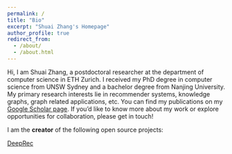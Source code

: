 ```yaml
---
permalink: /
title: "Bio"
excerpt: "Shuai Zhang's Homepage"
author_profile: true
redirect_from: 
  - /about/
  - /about.html
---
```

<!-- Place this tag in your head or just before your close body tag. -->
<script async defer src="https://buttons.github.io/buttons.js"></script>
  
<!-- Shuai Zhang is a Postdoctoral Researcher at <b>ETH Zürich</b>, advised by [Ce Zhang](https://www.ds3lab.com/members/ce-zhang/). I received my PhD from the school of computer science and engineering at the <b>University of New South Wales </b> in 2019, where I was advised by [Lina Yao](http://www.linayao.com/), [Xiwei Xu](https://scholar.google.com/citations?user=x9IUq78AAAAJ&hl=en) and [Liming Zhu](http://cgi.cse.unsw.edu.au/~limingz/home/). During my PhD study, I interned at <b> Amazon AI </b> (Mentor: [Aston Zhang](https://www.astonzhang.com/)) and <b>Tencent</b>. I received a Bachelor degree in 2014 from <b>Nanjing University</b>. -->

Hi, I am Shuai Zhang, a postdoctoral researcher at the department of computer science in ETH Zurich. I received my PhD degree in computer science from UNSW Sydney and a bachelor degree from Nanjing University. My primary research interests lie in recommender systems, knowledge graphs, graph related applications, etc. You can find my publications on my [Google Scholar page](https://scholar.google.com.au/citations?user=PPjdxlcAAAAJ&hl=en). If you’d like to know more about my work or explore opportunities for collaboration, please get in touch!




<!-- His research interests include but not limited to recommender systems, knowledge graph, and deep learning. He is PC member and reviewer for a number of top conferences and journals. -->

I am the <b>creator</b> of the following open source projects:

<!-- Place this tag where you want the button to render. -->
<a class="github-button" href="https://github.com/cheungdaven/deeprec" data-icon="octicon-star" data-size="large" data-show-count="true" aria-label="Star cheungdaven/deeprec on GitHub">DeepRec</a>  <!-- Place this tag where you want the button to render. -->
<!--<a class="github-button" href="https://github.com/cheungdaven/quate" data-icon="octicon-star" data-size="large" data-show-count="true" aria-label="Star cheungdaven/quate on GitHub">QuatE</a> -->
<!-- 
Latest News
======
14-08-2020: I will serve as PC member for AAAI 2021 and EACL 2021.
26-03-2020: Will serve as PC member for EMNLP 2020 and AACL-IJCNLP 2020. 
10-02-2020: Start my new journey at the Department of Computer Science in ETH Zurich. 
06-02-2020: One paper with [Lucas](https://sites.google.com/view/lucasvinhtran) and [Yi Tay](https://vanzytay.github.io/) is awarded the Best paper award runner-up.
22-01-2020: Invited as the PC member of the SIGIR demo track.
08-12-2019: I attended the NeurIPS conference in Vancouver and presented our work.
20-11-2019: I was awarded a PhD degree.
11-11-2019: One paper with Mingming Li is accepted by AAAI 2020.
31-10-2019: The chapter [Recommender Systems](http://numpy.d2l.ai/chapter_recommender-systems/index.html) in the [Dive into Deep Learning](http://numpy.d2l.ai/) book comes out. Any feedback is welcome.
11-10-2019: One paper with [Lucas](https://sites.google.com/view/lucasvinhtran) and [Yi Tay](https://vanzytay.github.io/) is accepted by WSDM 2020.
10-10-2019: I am awarded the NeurIPS 2019 Travel Grant.
07-10-2019: One paper is accepted by IEEE Transactions on Industrial Informatics (IF:7.377).  
04-9-2019: One paper is accepted at NeurIPS 2019, see you in Vancouver.
30-7-2019: I will serve as Program Committee member for AAAI 2020.-->
 <!-- 
07-10-2019: I will join the Systems Group of ETH Zurich as a PostDoc.
22-7-2019: Invited as reviewer for ACM computing surveys.
12-01-2020: Invited as reviewer for ACM Transactions of Information Systems.
18-6-2019: I will do an internship at AWS AI Lab.
 11-6-2019: Awarded the IJCAI 2019 Travel Grant.
 21-5-2019: One paper is accepted by IJCAI Demo Track.
 14-5-2019: One paper on NLP with [Yi Tay](https://vanzytay.github.io/) accepted at ACL 2019.
 10-5-2019: One paper is accepted at IJCAI 2019.-->
